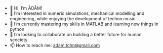 - 👋 Hi, I’m ĀDĀM!
- 👀 I’m interested in numeric simulations, mechanical modelling and engineering, while enjoying the development of techno music
- 🌱 I’m currently mastering my skills in MATLAB and learning new things in python
- 💞️ I’m looking to collaborate on building a better future for human scociety
- 📫 How to reach me: adam.tchn@gmail.com

<!---
adamhepp/adamhepp is a ✨ special ✨ repository because its `README.md` (this file) appears on your GitHub profile.
You can click the Preview link to take a look at your changes.
--->
